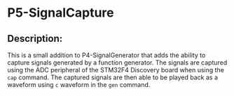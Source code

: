 # P5-SignalCapture

## Description:
This is a small addition to P4-SignalGenerator that adds the ability to capture signals generated by a function generator. The signals are captured using the ADC peripheral of the STM32F4 Discovery board when using the `cap` command. The captured signals are then able to be played back as a waveform using `c` waveform in the `gen` command.
